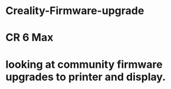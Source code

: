 # Creality-Firmware-upgrade
# CR 6 Max
# looking at community firmware upgrades to printer and display.
